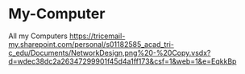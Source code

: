 # My-Computer
All my Computers 
https://tricemail-my.sharepoint.com/personal/s01182585_acad_tri-c_edu/Documents/NetworkDesign,png%20-%20Copy.vsdx?d=wdec38dc2a26347299901f45d4a1ff173&csf=1&web=1&e=EqkkBp
